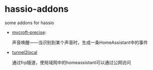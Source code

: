 # hassio-addons

some addons for hassio

- [mycroft-precise](https://github.com/zhujisheng/hassio-addons/tree/master/mycroft-precise):

  声音唤醒——当识别到某个声音时，生成一条HomeAssistant中的事件

- [tunnel2local](https://github.com/zhujisheng/hassio-addons/tree/master/tunnel2local)

  通过frp隧道，使局域网中的homeassistant可以通过公网访问
